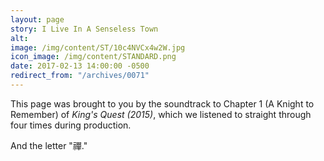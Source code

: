 ```yaml
---
layout: page
story: I Live In A Senseless Town
alt:
image: /img/content/ST/10c4NVCx4w2W.jpg
icon_image: /img/content/STANDARD.png
date: 2017-02-13 14:00:00 -0500
redirect_from: "/archives/0071"
---
```



This page was brought to you by the soundtrack to Chapter 1 (A Knight to Remember) of *King's Quest (2015)*, which we listened to straight through four times during production.

And the letter "禪."
